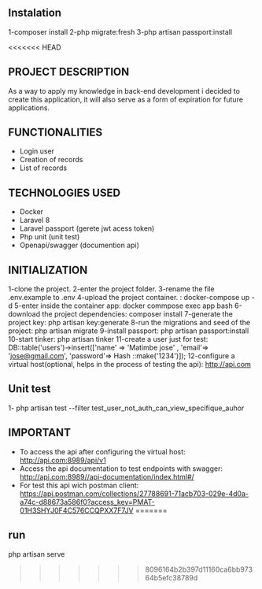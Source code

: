 ## Instalation
1-composer install
2-php migrate:fresh
3-php artisan passport:install


<<<<<<< HEAD
## PROJECT DESCRIPTION
As a way to apply my knowledge in back-end development i decided to create this application, it will also serve as a form of expiration for future applications.


## FUNCTIONALITIES
- Login user
- Creation of records
- List of records


## TECHNOLOGIES USED
- Docker
- Laravel 8
- Laravel passport (gerete jwt acess token)
- Php unit (unit test)
- Openapi/swagger (documention api)


## INITIALIZATION
1-clone the project.
2-enter the project folder.
3-rename the file .env.example to .env
4-upload the project container. : docker-compose up -d
5-enter inside the container app: docker commpose exec app bash
6-download the project dependencies: composer install
7-generate the project key: php artisan key:generate
8-run the migrations and seed of the project: php artisan migrate
9-install passport: php artisan passport:install
10-start tinker: php artisan tinker
11-create a user just for test: DB::table('users')->insert(['name' => 'Matimbe jose' , 'email'=> 'jose@gmail.com', 'password'=> Hash ::make('1234')]);
12-configure a virtual host(optional, helps in the process of testing the api): http://api.com


## Unit test
1- php artisan test --filter test_user_not_auth_can_view_specifique_auhor



## IMPORTANT
- To access the api after configuring the virtual host: http://api.com:8989/api/v1
- Access the api documentation to test endpoints with swagger: http://api.com:8989//api-documentation/index.html#/
- For test this api wich postman client: https://api.postman.com/collections/27788691-71acb703-029e-4d0a-a74c-d88673a586f0?access_key=PMAT-01H3SHYJ0F4C576CCQPXX7F7JV
=======
## run
php artisan serve
>>>>>>> 8096164b2b397d11160ca6bb97364b5efc38789d
